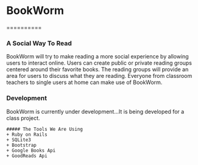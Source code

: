 # BookWorm 
==========

### A Social Way To Read  
BookWorm will try to make reading a more social experience by allowing users to 
interact online. Users can create public or private reading groups centered around
their favorite books. The reading groups will provide an area for users to discuss
what they are reading. Everyone from classroom teachers to single users at home can
make use of BookWorm.  

### Development  
BookWorm is currently under development...It is being developed for a class project.  

    ##### The Tools We Are Using  
    + Ruby on Rails
    + SQLite3
    + Bootstrap
    + Google Books Api
    + GoodReads Api  



